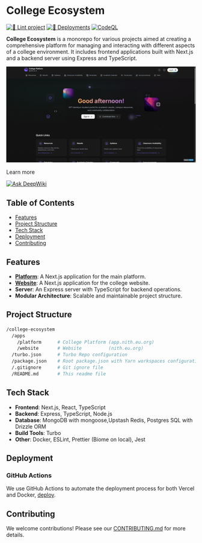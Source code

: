 # College Ecosystem

[![🧹 Lint project](https://github.com/kanakkholwal/college-ecosystem/actions/workflows/lint.yml/badge.svg)](https://github.com/kanakkholwal/college-ecosystem/actions/workflows/lint.yml)
[![🚀 Deployments](https://github.com/kanakkholwal/college-ecosystem/actions/workflows/deploy.yml/badge.svg)](https://github.com/kanakkholwal/college-ecosystem/actions/workflows/deploy.yml)
[![CodeQL](https://github.com/kanakkholwal/college-ecosystem/actions/workflows/github-code-scanning/codeql/badge.svg)](https://github.com/kanakkholwal/college-ecosystem/actions/workflows/github-code-scanning/codeql)

**College Ecosystem** is a monorepo for various projects aimed at creating a comprehensive platform for managing and interacting with different aspects of a college environment. It includes frontend applications built with Next.js and a backend server using Express and TypeScript.

[![ScreenShot](screenshot.png)](https://app.nith.eu.org)

Learn more

[![Ask DeepWiki](https://deepwiki.com/badge.svg)](https://deepwiki.com/kanakkholwal/college-ecosystem)
<!-- Welcome to the College Ecosystem monorepo, housing various projects related to college management and services. This repository utilizes Yarn Workspaces and Turbo Repo for efficient project management. -->

## Table of Contents

- [Features](#features)
- [Project Structure](#project-structure)
- [Tech Stack](#tech-stack)
- [Deployment](#deployment)
- [Contributing](#contributing)
<!-- - [License](#license) -->

## Features

- [**Platform**](https://app.nith.eu.org): A Next.js application for the main platform.
- [**Website**](https://nith.eu.org): A Next.js application for the college website.
- **Server**: An Express server with TypeScript for backend operations.
- **Modular Architecture**: Scalable and maintainable project structure.

## Project Structure

```bash
/college-ecosystem
  /apps
    /platform      # College Platform (app.nith.eu.org)
    /website       # Website          (nith.eu.org)
  /turbo.json      # Turbo Repo configuration
  /package.json    # Root package.json with Yarn workspaces configuration
  /.gitignore      # Git ignore file
  /README.md       # This readme file
```

## Tech Stack

- **Frontend**: Next.js, React, TypeScript
- **Backend**: Express, TypeScript, Node.js
- **Database**: MongoDB with mongoose,Upstash Redis, Postgres SQL with Drizzle ORM
- **Build Tools**: Turbo
- **Other**: Docker, ESLint, Prettier (Biome on local), Jest

## Deployment

### GitHub Actions

We use GitHub Actions to automate the deployment process for both Vercel and Docker, [deploy](.github/workflows/deploy.yml).

## Contributing

We welcome contributions! Please see our [CONTRIBUTING.md](CONTRIBUTING.md) for more details.
